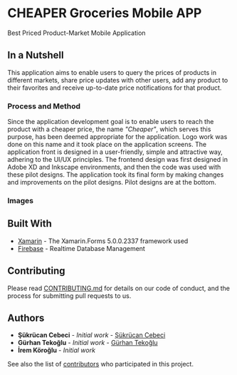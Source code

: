 # CHEAPER Groceries Mobile APP

Best Priced Product-Market Mobile Application

## In a Nutshell

This application aims to enable users to query the prices of products in different markets, share price updates with other users, add any product to their favorites and receive up-to-date price notifications for that product.

### Process and Method

Since the application development goal is to enable users to reach the product with a cheaper price, the name *"Cheaper"*, which serves this purpose, has been deemed appropriate for the application. Logo work was done on this name and it took place on the application screens.
The application front is designed in a user-friendly, simple and attractive way, adhering to the UI/UX principles. The frontend design was first designed in Adobe XD and Inkscape environments, and then the code was used with these pilot designs. The application took its final form by making changes and improvements on the pilot designs. Pilot designs are at the bottom.

### Images


## Built With

* [Xamarin](https://docs.microsoft.com/tr-tr/xamarin/?WT.mc_id=dotnet-35129-website) - The Xamarin.Forms 5.0.0.2337 framework used 
* [Firebase](https://firebase.google.com/docs) - Realtime Database Management

## Contributing

Please read [CONTRIBUTING.md](https://https://github.com/sukrucnCbc) for details on our code of conduct, and the process for submitting pull requests to us.

## Authors

* **Şükrücan Cebeci** - *Initial work* - [Şükrücan Cebeci](https://github.com/sukrucnCbc)
* **Gürhan Tekoğlu** - *Initial work* - [Gürhan Tekoğlu](https://github.com/gurhantekoglu/)
* **İrem Köroğlu** - *Initial work*


See also the list of [contributors](https://github.com/your/project/contributors) who participated in this project.
